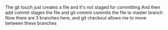 The git touch just creates a file and it's not staged for committing
And then add commit stages the file  and git commit commits the file to master branch 
Now there are 3 branches here, and git checkout allows me to move between these branches
